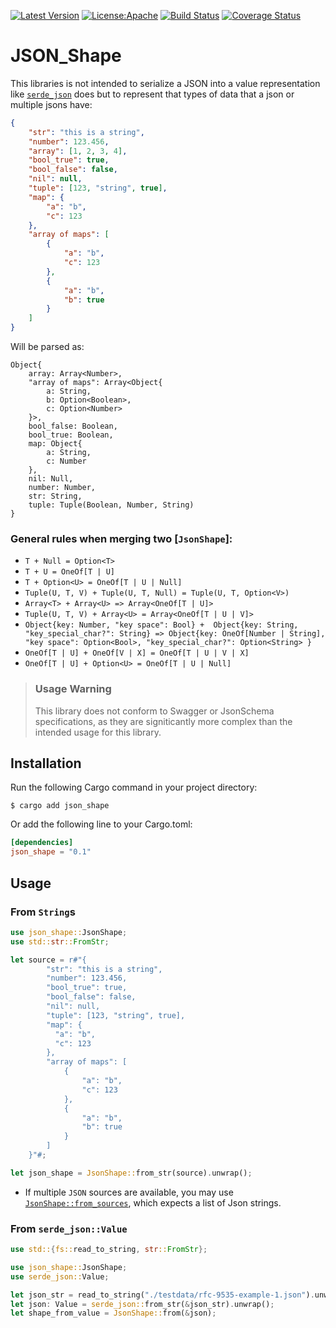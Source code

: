 
[![Latest Version](https://img.shields.io/crates/v/json_shape)](https://crates.io/crates/json_shape)
[![License:Apache](https://img.shields.io/badge/License-Apache_2.0-blue.svg)](https://opensource.org/licenses/Apache-2.0)
[![Build Status](https://github.com/naomijub/serde_json_shape/actions/workflows/rust.yml/badge.svg?branch=main)](https://github.com/naomijub/serde_json_shape/actions/workflows/rust.yml)
[![Coverage Status](https://coveralls.io/repos/github/naomijub/serde_json_shape/badge.svg?branch=main)](https://coveralls.io/github/naomijub/serde_json_shape?branch=main)

# JSON_Shape

This libraries is not intended to serialize a JSON into a value representation like [`serde_json`](https://crates.io/crates/serde_json) does but to represent that types of data that a json or multiple jsons have:

```json
{
    "str": "this is a string",
    "number": 123.456,
    "array": [1, 2, 3, 4],
    "bool_true": true,
    "bool_false": false,
    "nil": null,
    "tuple": [123, "string", true],
    "map": {
        "a": "b",
        "c": 123
    },
    "array of maps": [
        {
            "a": "b",
            "c": 123
        },
        {
            "a": "b",
            "b": true
        }
    ]
}
```

Will be parsed as:

```ru
Object{
    array: Array<Number>,
    "array of maps": Array<Object{
        a: String, 
        b: Option<Boolean>, 
        c: Option<Number>
    }>, 
    bool_false: Boolean, 
    bool_true: Boolean, 
    map: Object{
        a: String, 
        c: Number
    }, 
    nil: Null, 
    number: Number, 
    str: String,
    tuple: Tuple(Boolean, Number, String)
}
```

### General rules when merging two [`JsonShape`]:
- `T + Null = Option<T>`
- `T + U = OneOf[T | U]`
- `T + Option<U> = OneOf[T | U | Null]`
- `Tuple(U, T, V) + Tuple(U, T, Null) = Tuple(U, T, Option<V>)`
- `Array<T> + Array<U> => Array<OneOf[T | U]>`
- `Tuple(U, T, V) + Array<U> = Array<OneOf[T | U | V]>`
- `Object{key: Number, "key space": Bool} +  Object{key: String, "key_special_char?": String} => Object{key: OneOf[Number | String], "key space": Option<Bool>, "key_special_char?": Option<String> }`
- `OneOf[T | U] + OneOf[V | X] = OneOf[T | U | V | X]`
- `OneOf[T | U] + Option<U> = OneOf[T | U | Null]`

> ### Usage Warning
>
> This library does not conform to Swagger or JsonSchema specifications, as they are signiticantly more complex than the intended usage for this library.


## Installation
Run the following Cargo command in your project directory:

```shell
$ cargo add json_shape
```

Or add the following line to your Cargo.toml:

```toml
[dependencies]
json_shape = "0.1"
```

## Usage 

### From `String`s

```rust
use json_shape::JsonShape;
use std::str::FromStr;

let source = r#"{
        "str": "this is a string",
        "number": 123.456,
        "bool_true": true,
        "bool_false": false,
        "nil": null,
        "tuple": [123, "string", true],
        "map": {
          "a": "b",
          "c": 123
        },
        "array of maps": [
            {
                "a": "b",
                "c": 123
            },
            {
                "a": "b",
                "b": true
            }
        ]
    }"#;

let json_shape = JsonShape::from_str(source).unwrap();
```

* If multiple `JSON` sources are available, you may use [`JsonShape::from_sources`](https://docs.rs/json_shape/latest/json_shape/enum.JsonShape.html#method.from_sources), which expects a list of Json strings.

### From `serde_json::Value`

```rust
use std::{fs::read_to_string, str::FromStr};

use json_shape::JsonShape;
use serde_json::Value;

let json_str = read_to_string("./testdata/rfc-9535-example-1.json").unwrap();
let json: Value = serde_json::from_str(&json_str).unwrap();
let shape_from_value = JsonShape::from(&json);
```
